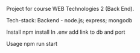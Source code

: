 Project for course WEB Technologies 2 (Back End). 

Tech-stack:
Backend - node.js; express; mongodb

Install
npm install
In .env 
add link to db and port


Usage
npm run start

